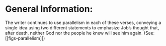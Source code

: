 # General Information:

The writer continues to use parallelism in each of these verses, conveying a single idea using two different statements to emphasize Job’s thought that, after death, neither God nor the people he knew will see him again. (See: [[figs-parallelism]])